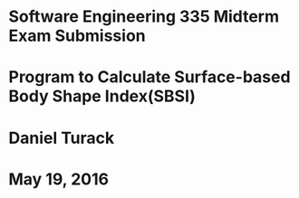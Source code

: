 # Software Engineering 335 Midterm Exam Submission
# Program to Calculate Surface-based Body Shape Index(SBSI)
# Daniel Turack
# May 19, 2016
